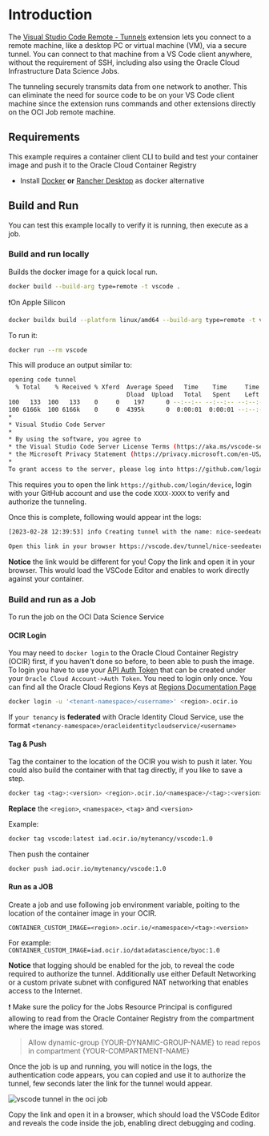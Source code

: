 # Introduction

The [Visual Studio Code Remote - Tunnels](https://code.visualstudio.com/docs/remote/tunnels) extension lets you connect to a remote machine, like a desktop PC or virtual machine (VM), via a secure tunnel. You can connect to that machine from a VS Code client anywhere, without the requirement of SSH, including also using the Oracle Cloud Infrastructure Data Science Jobs.

The tunneling securely transmits data from one network to another. This can eliminate the need for source code to be on your VS Code client machine since the extension runs commands and other extensions directly on the OCI Job remote machine.

## Requirements

This example requires a container client CLI to build and test your container image and push it to the Oracle Cloud Container Registry

- Install [Docker](<https://docs.docker.com/get-docker>) **or** [Rancher Desktop](<https://rancherdesktop.io/>) as docker alternative

## Build and Run

You can test this example locally to verify it is running, then execute as a job.

### Build and run locally

Builds the docker image for a quick local run.

```bash
docker build --build-arg type=remote -t vscode .
```

:exclamation:On Apple Silicon

```bash
docker buildx build --platform linux/amd64 --build-arg type=remote -t vscode .
```

To run it:

```bash
docker run --rm vscode
```

This will produce an output similar to:

```bash
opening code tunnel
  % Total    % Received % Xferd  Average Speed   Time    Time     Time  Current
                                 Dload  Upload   Total   Spent    Left  Speed
100   133  100   133    0     0    197      0 --:--:-- --:--:-- --:--:--   197
100 6166k  100 6166k    0     0  4395k      0  0:00:01  0:00:01 --:--:-- 11.5M
*
* Visual Studio Code Server
*
* By using the software, you agree to
* the Visual Studio Code Server License Terms (https://aka.ms/vscode-server-license) and
* the Microsoft Privacy Statement (https://privacy.microsoft.com/en-US/privacystatement).
*
To grant access to the server, please log into https://github.com/login/device and use code XXXX-XXXX
```

This requires you to open the link `https://github.com/login/device`, login with your GitHub account and use the code `XXXX-XXXX` to verify and authorize the tunneling.

Once this is complete, following would appear int the logs:

```bash
[2023-02-28 12:39:53] info Creating tunnel with the name: nice-seedeater

Open this link in your browser https://vscode.dev/tunnel/nice-seedeater/aiapps
```

**Notice** the link would be different for you! Copy the link and open it in your browser. This would load the VSCode Editor and enables to work directly against your container.

### Build and run as a Job

To run the job on the OCI Data Science Service

#### OCIR Login

You may need to `docker login` to the Oracle Cloud Container Registry (OCIR) first, if you haven't done so before, to been able to push the image. To login you have to use your [API Auth Token](https://docs.oracle.com/en-us/iaas/Content/Registry/Tasks/registrygettingauthtoken.htm) that can be created under your `Oracle Cloud Account->Auth Token`. You need to login only once. You can find all the Oracle Cloud Regions Keys at [Regions Documentation Page](https://docs.oracle.com/en-us/iaas/Content/General/Concepts/regions.htm)

```bash
docker login -u '<tenant-namespace>/<username>' <region>.ocir.io
```

If `your tenancy` is **federated** with Oracle Identity Cloud Service, use the format `<tenancy-namespace>/oracleidentitycloudservice/<username>`

#### Tag & Push

Tag the container to the location of the OCIR you wish to push it later. You could also build the container with that tag directly, if you like to save a step.

```bash
docker tag <tag>:<version> <region>.ocir.io/<namespace>/<tag>:<version>
```

**Replace** the `<region>`, `<namespace>`, `<tag>` and `<version>`

Example:

```bash
docker tag vscode:latest iad.ocir.io/mytenancy/vscode:1.0
```

Then push the container

```bash
docker push iad.ocir.io/mytenancy/vscode:1.0
```

#### Run as a JOB

Create a job and use following job environment variable, poiting to the location of the container image in your OCIR.

`CONTAINER_CUSTOM_IMAGE=<region>.ocir.io/<namespace>/<tag>:<version>`

For example:
`CONTAINER_CUSTOM_IMAGE=iad.ocir.io/datadatascience/byoc:1.0`

**Notice** that logging should be enabled for the job, to reveal the code required to authorize the tunnel. Additionally use either Default Networking or a custom private subnet with configured NAT networking that enables access to the Internet.

:exclamation: Make sure the policy for the Jobs Resource Principal is configured allowing to read from the Oracle Container Registry from the compartment where the image was stored.

> Allow dynamic-group {YOUR-DYNAMIC-GROUP-NAME} to read repos in compartment {YOUR-COMPARTMENT-NAME}

Once the job is up and running, you will notice in the logs, the authentication code appears, you can copied and use it to authorize the tunnel, few seconds later the link for the tunnel would appear.

![vscode tunnel in the oci job](../assets/images/vscde-server-tunnel-job.png)

Copy the link and open it in a browser, which should load the VSCode Editor and reveals the code inside the job, enabling direct debugging and coding.

